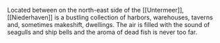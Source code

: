 Located between on the north-east side of the [[Untermeer]], [[Niederhaven]] is a bustling collection of harbors, warehouses, taverns and, sometimes makeshift, dwellings. The air is filled with the sound of seagulls and ship bells and the aroma of dead fish is never too far.